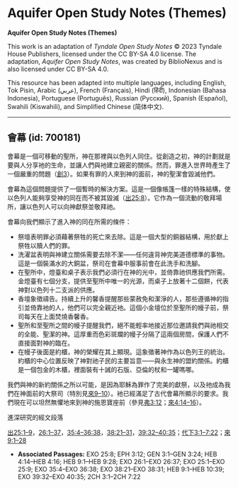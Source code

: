 # Aquifer Open Study Notes (Themes)

**Aquifer Open Study Notes (Themes)**

This work is an adaptation of *Tyndale Open Study Notes* © 2023 Tyndale House Publishers, licensed under the CC BY\-SA 4\.0 license. The adaptation, *Aquifer Open Study Notes*, was created by BiblioNexus and is also licensed under CC BY\-SA 4\.0\.

This resource has been adapted into multiple languages, including English, Tok Pisin, Arabic (عربي), French (Français), Hindi (हिंदी), Indonesian (Bahasa Indonesia), Portuguese (Português), Russian (Русский), Spanish (Español), Swahili (Kiswahili), and Simplified Chinese (简体中文).



--------------------------------

## 會幕 (id: 700181)

會幕是一個可移動的聖所，神在那裡與以色列人同住。從創造之初，神的計劃就是要與人分享衪的生命，並讓人們與衪建立親密的關係。然而，罪進入世界時產生了一個嚴重的問題（[創3](https://ref.ly/Gen3:1-Gen3:24)）。如果有罪的人來到神的面前，神的聖潔會毀滅他們。

會幕為這個問題提供了一個暫時的解決方案。這是一個像帳篷一樣的特殊結構，使以色列人能夠享受神的同在而不被其毀滅（[出25:8](https://ref.ly/Exod25:8)）。它作為一個流動的敬拜場所，讓以色列人可以向神獻祭並敬拜祂。

會幕向我們顯示了進入神的同在所需的條件：

* 祭壇表明罪必須藉著祭牲的死亡來去除。這是一個大型的銅器結構，用於獻上祭牲以贖人們的罪。
* 洗濯盆表明與神建立關係需要去除不潔——任何違背神完美道德標準的事物。這是一個裝滿水的大銅盆，祭司在會幕中服事前會在此洗手和洗腳。
* 在聖所中，燈臺和桌子表示我們必須行在神的光中，並倚靠祂供應我們所需。金燈臺有七個分支，提供至聖所中唯一的光源，而桌子上放著十二個餅，代表神對以色列十二支派的供應。
* 香壇象徵禱告。持續上升的馨香提醒那些蒙赦免和潔淨的人，那些遵循神的指引並倚靠衪的人，他們可以完全親近衪。這個小金壇位於至聖所的幔子前，祭司每天在上面焚燒香馨香。
* 聖所和至聖所之間的幔子提醒我們，絕不能輕率地接近那位邀請我們與祂相交的全能、聖潔的神。這厚重而色彩斑斕的幔子分隔了這兩個房間，保護人們不直接面對神的臨在。
* 在幔子後面是約櫃，神的榮耀在其上顯現。這象徵著神作為以色列王的統治。約櫃的中心位置反映了神對祂子民的主要旨意——與永生神的盟約關係。約櫃是一個包金的木櫃，裡面裝有十誡的石版、亞倫的杖和一罐嗎哪。

我們與神的新約關係之所以可能，是因為耶穌為罪作了完美的獻祭，以及衪成為我們在神面前的大祭司（特別見[來9–10](https://ref.ly/Heb9:1-Heb10:39)）。衪已經滿足了古代會幕所顯示的要求。我們現在可以坦然無懼地來到神的施恩寶座前（參見[弗3:12](https://ref.ly/Eph3:12)；[來4:14–16](https://ref.ly/Heb4:14-Heb4:16)）。

進深研究的經文段落

[出25:1–9](https://ref.ly/Exod25:1-Exod25:9)，[26:1–37](https://ref.ly/Exod26:1-Exod26:37)，[35:4–36:38](https://ref.ly/Exod35:4-Exod36:38)，[38:21–31](https://ref.ly/Exod38:21-Exod38:31)，[39:32–40:35](https://ref.ly/Exod39:32-Exod40:35)；[代下3:1–7:22](https://ref.ly/2Chr3:1-2Chr7:22)；[來9:1–28](https://ref.ly/Heb9:1-Heb9:28)

* **Associated Passages:** EXO 25:8; EPH 3:12; GEN 3:1–GEN 3:24; HEB 4:14–HEB 4:16; HEB 9:1–HEB 9:28; EXO 26:1–EXO 26:37; EXO 25:1–EXO 25:9; EXO 35:4–EXO 36:38; EXO 38:21–EXO 38:31; HEB 9:1–HEB 10:39; EXO 39:32–EXO 40:35; 2CH 3:1–2CH 7:22

